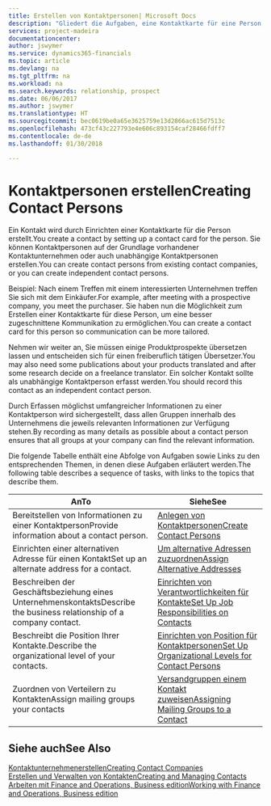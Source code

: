 ```yaml
---
title: Erstellen von Kontaktpersonen| Microsoft Docs
description: "Gliedert die Aufgaben, eine Kontaktkarte für eine Person, z. B. einen Interessenten oder einen Lieferanten zu erstellen und hilft, die Beziehung zu definieren und Kommunikationen anzupassen."
services: project-madeira
documentationcenter: 
author: jswymer
ms.service: dynamics365-financials
ms.topic: article
ms.devlang: na
ms.tgt_pltfrm: na
ms.workload: na
ms.search.keywords: relationship, prospect
ms.date: 06/06/2017
ms.author: jswymer
ms.translationtype: HT
ms.sourcegitcommit: bec0619be0a65e3625759e13d2866ac615d7513c
ms.openlocfilehash: 473cf43c227793e4e606c893154caf28466fdff7
ms.contentlocale: de-de
ms.lasthandoff: 01/30/2018

---
```

# <a name="creating-contact-persons"></a><span data-ttu-id="beead-103">Kontaktpersonen erstellen</span><span class="sxs-lookup"><span data-stu-id="beead-103">Creating Contact Persons</span></span>
<span data-ttu-id="beead-104">Ein Kontakt wird durch Einrichten einer Kontaktkarte für die Person erstellt.</span><span class="sxs-lookup"><span data-stu-id="beead-104">You create a contact by setting up a contact card for the person.</span></span> <span data-ttu-id="beead-105">Sie können Kontaktpersonen auf der Grundlage vorhandener Kontaktunternehmen oder auch unabhängige Kontaktpersonen erstellen.</span><span class="sxs-lookup"><span data-stu-id="beead-105">You can create contact persons from existing contact companies, or you can create independent contact persons.</span></span>

<span data-ttu-id="beead-106">Beispiel: Nach einem Treffen mit einem interessierten Unternehmen treffen Sie sich mit dem Einkäufer.</span><span class="sxs-lookup"><span data-stu-id="beead-106">For example, after meeting with a prospective company, you meet the purchaser.</span></span> <span data-ttu-id="beead-107">Sie haben nun die Möglichkeit zum Erstellen einer Kontaktkarte für diese Person, um eine besser zugeschnittene Kommunikation zu ermöglichen.</span><span class="sxs-lookup"><span data-stu-id="beead-107">You can create a contact card for this person so communication can be more tailored.</span></span>

<span data-ttu-id="beead-108">Nehmen wir weiter an, Sie müssen einige Produktprospekte übersetzen lassen und entscheiden sich für einen freiberuflich tätigen Übersetzer.</span><span class="sxs-lookup"><span data-stu-id="beead-108">You may also need some publications about your products translated and after some research decide on a freelance translator.</span></span> <span data-ttu-id="beead-109">Ein solcher Kontakt sollte als unabhängige Kontaktperson erfasst werden.</span><span class="sxs-lookup"><span data-stu-id="beead-109">You should record this contact as an independent contact person.</span></span>

<span data-ttu-id="beead-110">Durch Erfassen möglichst umfangreicher Informationen zu einer Kontaktperson wird sichergestellt, dass allen Gruppen innerhalb des Unternehmens die jeweils relevanten Informationen zur Verfügung stehen.</span><span class="sxs-lookup"><span data-stu-id="beead-110">By recording as many details as possible about a contact person ensures that all groups at your company can find the relevant information.</span></span>

<span data-ttu-id="beead-111">Die folgende Tabelle enthält eine Abfolge von Aufgaben sowie Links zu den entsprechenden Themen, in denen diese Aufgaben erläutert werden.</span><span class="sxs-lookup"><span data-stu-id="beead-111">The following table describes a sequence of tasks, with links to the topics that describe them.</span></span>

| <span data-ttu-id="beead-112">An</span><span class="sxs-lookup"><span data-stu-id="beead-112">To</span></span> | <span data-ttu-id="beead-113">Siehe</span><span class="sxs-lookup"><span data-stu-id="beead-113">See</span></span> |
| --- | --- |
| <span data-ttu-id="beead-114">Bereitstellen von Informationen zu einer Kontaktperson</span><span class="sxs-lookup"><span data-stu-id="beead-114">Provide information about a contact person.</span></span> |[<span data-ttu-id="beead-115">Anlegen von Kontaktpersonen</span><span class="sxs-lookup"><span data-stu-id="beead-115">Create Contact Persons</span></span>](marketing-how-create-contact-persons.md) |
| <span data-ttu-id="beead-116">Einrichten einer alternativen Adresse für einen Kontakt</span><span class="sxs-lookup"><span data-stu-id="beead-116">Set up an alternate address for a contact.</span></span> |[<span data-ttu-id="beead-117">Um alternative Adressen zuzuordnen</span><span class="sxs-lookup"><span data-stu-id="beead-117">Assign Alternative Addresses</span></span>](marketing-how-assign-alternate-address.md) |
| <span data-ttu-id="beead-118">Beschreiben der Geschäftsbeziehung eines Unternehmenskontakts</span><span class="sxs-lookup"><span data-stu-id="beead-118">Describe the business relationship of a company contact.</span></span> |[<span data-ttu-id="beead-119">Einrichten von Verantwortlichkeiten für Kontakte</span><span class="sxs-lookup"><span data-stu-id="beead-119">Set Up Job Responsibilities on Contacts</span></span>](marketing-job-responsibilities.md) |
| <span data-ttu-id="beead-120">Beschreibt die Position Ihrer Kontakte.</span><span class="sxs-lookup"><span data-stu-id="beead-120">Describe the organizational level of your contacts.</span></span> |[<span data-ttu-id="beead-121">Einrichten von Position für Kontaktpersonen</span><span class="sxs-lookup"><span data-stu-id="beead-121">Set Up Organizational Levels for Contact Persons</span></span>](marketing-organizational-levels.md) |
| <span data-ttu-id="beead-122">Zuordnen von Verteilern zu Kontakten</span><span class="sxs-lookup"><span data-stu-id="beead-122">Assign mailing groups your contacts</span></span> |[<span data-ttu-id="beead-123">Versandgruppen einem Kontakt zuweisen</span><span class="sxs-lookup"><span data-stu-id="beead-123">Assigning Mailing Groups to a Contact</span></span>](marketing-mailing-groups.md) |

## <a name="see-also"></a><span data-ttu-id="beead-124">Siehe auch</span><span class="sxs-lookup"><span data-stu-id="beead-124">See Also</span></span>
[<span data-ttu-id="beead-125">Kontaktunternehmenerstellen</span><span class="sxs-lookup"><span data-stu-id="beead-125">Creating Contact Companies</span></span>](marketing-create-contact-companies.md)  
[<span data-ttu-id="beead-126">Erstellen und Verwalten von Kontakten</span><span class="sxs-lookup"><span data-stu-id="beead-126">Creating and Managing Contacts</span></span>]()  
[<span data-ttu-id="beead-127">Arbeiten mit Finance and Operations, Business edition</span><span class="sxs-lookup"><span data-stu-id="beead-127">Working with Finance and Operations, Business edition</span></span>](ui-work-product.md)

